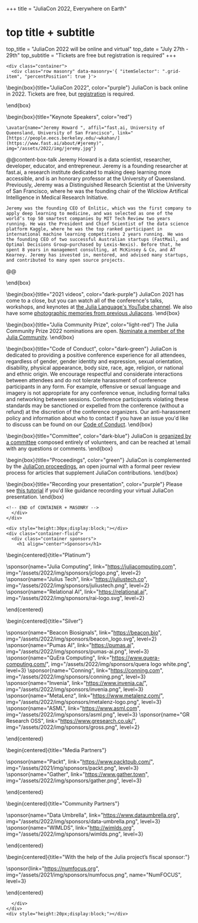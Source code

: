 +++
title = "JuliaCon 2022, Everywhere on Earth"

# top title + subtitle
top_title = "JuliaCon 2022 will be online and virtual"
top_date = "July 27th - 29th"
top_subtitle = "Tickets are free but registration is required"
+++

~~~
<div class="container">
  <div class="row masonry" data-masonry='{ "itemSelector": ".grid-item", "percentPosition": true }'>
~~~

\begin{box}{title="JuliaCon 2022", color="purple"}
  JuliaCon is back online in 2022. Tickets are free, but [registration](/2022/tickets/) is required.

  <!-- To view the talks online, visit [live.juliacon.org](http://live.juliacon.org) -->
\end{box}

\begin{box}{title="Keynote Speakers", color="red"}


    \avatar{name="Jeremy Howard ", affil="fast.ai, University of Queensland, University of San Francisco", link="[https://people.eecs.berkeley.edu/~wkahan/](https://www.fast.ai/about/#jeremy)", img="/assets/2022/img/jeremy.jpg"}

  @@content-box-talk
    Jeremy Howard is a data scientist, researcher, developer, educator, and entrepreneur. Jeremy is a founding researcher at fast.ai, a research institute dedicated to making deep learning more accessible, and is an honorary professor at the University of Queensland. Previously, Jeremy was a Distinguished Research Scientist at the University of San Francisco, where he was the founding chair of the Wicklow Artifical Intelligence in Medical Research Initiative.
    
    Jeremy was the founding CEO of Enlitic, which was the first company to apply deep learning to medicine, and was selected as one of the world’s top 50 smartest companies by MIT Tech Review two years running. He was the President and Chief Scientist of the data science platform Kaggle, where he was the top ranked participant in international machine learning competitions 2 years running. He was the founding CEO of two successful Australian startups (FastMail, and Optimal Decisions Group–purchased by Lexis-Nexis). Before that, he spent 8 years in management consulting, at McKinsey & Co, and AT Kearney. Jeremy has invested in, mentored, and advised many startups, and contributed to many open source projects.
  @@


<!--   \avatar{name="Jan Vitek", affil="Northeastern University", link="http://janvitek.org/", img="/assets/2021/img/vitek.jpg"}
  
  @@content-box-talk
    Jan Vitek is a Professor of Computer Science at Northeastern University. He holds degrees from the University of Geneva and Victoria. He works on topics related to the design and implementation of programming languages. In the Ovm project, he led the implementation of the first real-time Java virtual machine to be successfully flight-tested. Together with Noble and Potter, he proposed a concept that became known as Ownership Types. He was one of the designers of the Thorn language. He worked on gaining a better understanding of the JavaScript language and is looking at how to support scalable data analysis in R. Prof. Vitek chaired ACM SIGPLAN; he was the Chief Scientist at Fiji Systems and the founding team at H2O.ai, a vice chair of AITO; a vice chair of IFIP WG 2.4, and chaired SPLASH, PLDI, ECOOP, ISMM and LCTES and was program chair of ESOP, ECOOP, VEE, Coordination, and TOOLS.
  @@

    \avatar{name="Xiaoye (Sherry) Li ", affil="Lawrence Berkeley National Laboratory", link="https://crd.lbl.gov/departments/applied-mathematics/scalable-solvers/members/staff-members/xiaoye-li/", img="/assets/2021/img/li.jpg"}

  @@content-box-talk
    Sherry Li is a Senior Scientist in the Computational Research Division,
Lawrence Berkeley National Laboratory. She has worked on diverse problems
in high performance scientific computations, including parallel computing,
sparse matrix computations, high precision arithmetic, and combinatorial
scientific computing. She is the lead developer of SuperLU, a widely-used
sparse direct solver, and has contributed to the development of several other
mathematical libraries, including ARPREC, LAPACK, PDSLin, STRUMPACK, and XBLAS. She earned Ph.D. in Computer Science from UC Berkeley and B.S. in Computer Science from Tsinghua Univ. in China. She has served on the editorial boards of the SIAM J. Scientific Comput. and ACM Trans. Math. Software, as well as many program committees of the scientific conferences. She is a Fellow of SIAM and a Senior Member of ACM. 

  @@

    \avatar{name="Soumith Chintala ", affil="Facebook AI Research", link="https://soumith.ch/", img="/assets/2021/img/chintala.png"}

  @@content-box-talk
    Soumith Chintala is a Researcher at Facebook AI Research, where he works on high-performance deep learning. Soumith co-created PyTorch, a deep learning framework that has traction among researchers. He works on computer vision, robotics and machine learning systems. He holds a Masters in CS from NYU.
  @@ -->

\end{box}

<!-- \begin{box}{title="JuMP-dev", color="light-blue"}
  We are pleased to announce that JuMP-dev 2021 will be colocated with JuliaCon. We are excited to welcome the JuMP and the larger mathematical optimization communities to JuliaCon, the combination will create an oustanding experience for our speakers and participants. Please see further details and talk submission guidelines on the [jump.dev page](https://jump.dev/meetings/juliacon2021/), and [register for a free JuliaCon ticket](tickets/).
\end{box} -->

\begin{box}{title="2021 videos", color="dark-purple"}
  JuliaCon 2021 has come to a close, but you can watch all of the conference's talks, workshops, and keynotes at [the Julia Language's YouTube channel](https://youtube.com/playlist?list=PLP8iPy9hna6Q343_8sSq4f306VGLW4TLK). We also have some [photographic memories from previous Juliacons](memories/). 
\end{box}

\begin{box}{title="Julia Community Prize", color="light-red"}
  The Julia Community Prize 2022 nominations are open. [Nominate a member of the Julia Community](/2022/prize/). 
\end{box}

\begin{box}{title="Code of Conduct", color="dark-green"}
  JuliaCon is dedicated to providing a positive conference experience for all attendees, regardless of gender, gender identity and expression, sexual orientation, disability, physical appearance, body size, race, age, religion, or national and ethnic origin.
  We encourage respectful and considerate interactions between attendees and do not tolerate harassment of conference participants in any form.
  For example, offensive or sexual language and imagery is not appropriate for any conference venue, including formal talks and networking between sessions.
  Conference  participants violating these standards may be sanctioned or expelled from the conference (without a refund) at the discretion of the conference organizers.
  Our anti-harassment policy and information about who to contact if you have an issue you'd like to discuss can be found on our [Code of Conduct](/2022/coc/).
\end{box}

\begin{box}{title="Committee", color="dark-blue"}
  JuliaCon is [organized by a committee](/2022/committee/) composed entirely of volunteers, and can be reached at \email with any questions or comments.
\end{box}

\begin{box}{title="Proceedings", color="green"}
  JuliaCon is complemented by the [JuliaCon proceedings](https://proceedings.juliacon.org), an open journal with a formal peer review process for articles that supplement JuliaCon contributions.
\end{box}

\begin{box}{title="Recording your presentation", color="purple"}
  Please see [this tutorial](https://www.youtube.com/watch?v=c71ftCd5hTw) if you'd like guidance recording your virtual JuliaCon presentation.
\end{box}

~~~
<!-- END of CONTAINER + MASONRY -->
  </div>
</div>
~~~


~~~
<div style="height:30px;display:block;"></div>
<div class="container-fluid">
  <div class="container sponsors">
    <h1 align="center">Sponsors</h1>
~~~
\begin{centered}{title="Platinum"}

  \sponsor{name="Julia Computing", link="https://juliacomputing.com", img="/assets/2022/img/sponsors/jclogo.png", level=2}
  \sponsor{name="Julius Tech", link="https://juliustech.co", img="/assets/2022/img/sponsors/juliustech.png", level=2}
  \sponsor{name="Relational AI", link="https://relational.ai", img="/assets/2022/img/sponsors/rai-logo.svg", level=2}
  
\end{centered}

<!---\begin{centered}{title="Gold"}


\end{centered}-->

\begin{centered}{title="Silver"}

  \sponsor{name="Beacon Biosignals", link="https://beacon.bio", img="/assets/2022/img/sponsors/beacon_logo.svg", level=2}
  \sponsor{name="Pumas AI", link="https://pumas.ai", img="/assets/2022/img/sponsors/pumas-ai.png", level=3}
  \sponsor{name="QuEra Computing", link="https://www.quera-computing.com/", img="/assets/2022/img/sponsors/quera logo white.png", level=3}
  \sponsor{name="Conning", link="https://conning.com", img="/assets/2022/img/sponsors/conning.png", level=3}
  \sponsor{name="Invenia", link="https://www.invenia.ca/", img="/assets/2022/img/sponsors/invenia.png", level=3}
  \sponsor{name="MetaLenz", link="https://www.metalenz.com/", img="/assets/2022/img/sponsors/metalenz-logo.png", level=3}
  \sponsor{name="ASML", link="https://www.asml.com", img="/assets/2022/img/sponsors/asml.png", level=3}
  \sponsor{name="GR Research OSS", link="https://www.gresearch.co.uk/", img="/assets/2022/img/sponsors/gross.png", level=2}


\end{centered}

\begin{centered}{title="Media Partners"}

  \sponsor{name="Packt", link="https://www.packtpub.com/", img="/assets/2021/img/sponsors/packt.png", level=3}
  \sponsor{name="Gather", link="https://www.gather.town", img="/assets/2022/img/sponsors/gather.png", level=3}
  
\end{centered}

\begin{centered}{title="Community Partners"}

  \sponsor{name="Data Umbrella", link="https://www.dataumbrella.org", img="/assets/2022/img/sponsors/data-umbrella.png", level=3}
  \sponsor{name="WIMLDS", link="http://wimlds.org", img="/assets/2022/img/sponsors/wimlds.png", level=3}

  
\end{centered} 

\begin{centered}{title="With the help of the Julia project’s fiscal sponsor:"}

  \sponsor{link="https://numfocus.org", img="/assets/2021/img/sponsors/numfocus.png", name="NumFOCUS", level=3}

\end{centered}
~~~
  </div>
</div>
<div style="height:20px;display:block;"></div>
~~~

